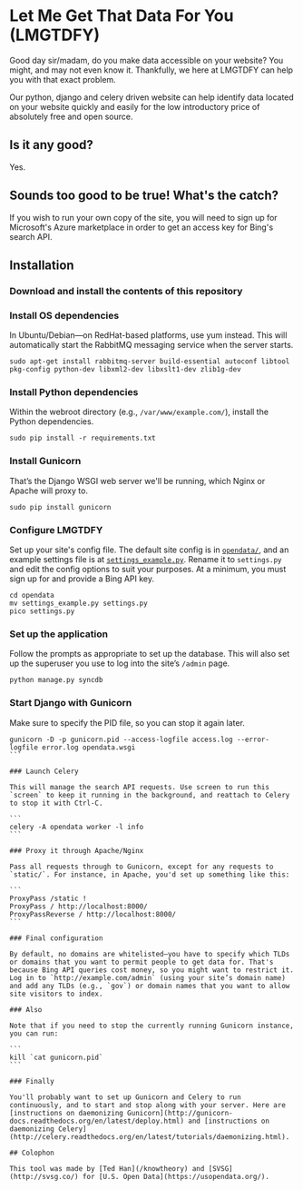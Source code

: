 # Let Me Get That Data For You (LMGTDFY)

Good day sir/madam, do you make data accessible on your website?  You might, and may not even know it.  Thankfully, we here at LMGTDFY can help you with that exact problem.

Our python, django and celery driven website can help identify data located on your website quickly and easily for the low introductory price of absolutely free and open source.

## Is it any good?

Yes.

## Sounds too good to be true! What's the catch?

If you wish to run your own copy of the site, you will need to sign up for Microsoft's Azure marketplace in order to get an access key for Bing's search API.

## Installation

### Download and install the contents of this repository

### Install OS dependencies

In Ubuntu/Debian—on RedHat-based platforms, use yum instead. This will automatically start the RabbitMQ messaging service when the server starts.

```
sudo apt-get install rabbitmq-server build-essential autoconf libtool pkg-config python-dev libxml2-dev libxslt1-dev zlib1g-dev
```

### Install Python dependencies

Within the webroot directory (e.g., `/var/www/example.com/`), install the Python dependencies.

```
sudo pip install -r requirements.txt
```

### Install Gunicorn

That’s the Django WSGI web server we'll be running, which Nginx or Apache will proxy to.

```
sudo pip install gunicorn
```

### Configure LMGTDFY

Set up your site's config file. The default site config is in [`opendata/`](https://github.com/opendata/lmgtdfy/tree/master/opendata), and an example settings file is at [`settings_example.py`](https://github.com/opendata/lmgtdfy/blob/master/opendata/settings_example.py). Rename it to `settings.py` and edit the config options to suit your purposes. At a minimum, you must sign up for and provide a Bing API key.

```
cd opendata
mv settings_example.py settings.py
pico settings.py
```

### Set up the application

Follow the prompts as appropriate to set up the database. This will also set up the superuser you use to log into the site’s `/admin` page.

```
python manage.py syncdb
```

### Start Django with Gunicorn

Make sure to specify the PID file, so you can stop it again later.

````
gunicorn -D -p gunicorn.pid --access-logfile access.log --error-logfile error.log opendata.wsgi
```

### Launch Celery

This will manage the search API requests. Use screen to run this `screen` to keep it running in the background, and reattach to Celery to stop it with Ctrl-C.

```
celery -A opendata worker -l info
```

### Proxy it through Apache/Nginx

Pass all requests through to Gunicorn, except for any requests to `static/`. For instance, in Apache, you'd set up something like this:

```
ProxyPass /static !
ProxyPass / http://localhost:8000/
ProxyPassReverse / http://localhost:8000/
```

### Final configuration

By default, no domains are whitelisted—you have to specify which TLDs or domains that you want to permit people to get data for. That's because Bing API queries cost money, so you might want to restrict it. Log in to `http://example.com/admin` (using your site’s domain name) and add any TLDs (e.g., `gov`) or domain names that you want to allow site visitors to index.

### Also

Note that if you need to stop the currently running Gunicorn instance, you can run:

```
kill `cat gunicorn.pid`
```

### Finally

You'll probably want to set up Gunicorn and Celery to run continuously, and to start and stop along with your server. Here are [instructions on daemonizing Gunicorn](http://gunicorn-docs.readthedocs.org/en/latest/deploy.html) and [instructions on daemonizing Celery](http://celery.readthedocs.org/en/latest/tutorials/daemonizing.html).

## Colophon

This tool was made by [Ted Han](/knowtheory) and [SVSG](http://svsg.co/) for [U.S. Open Data](https://usopendata.org/).
